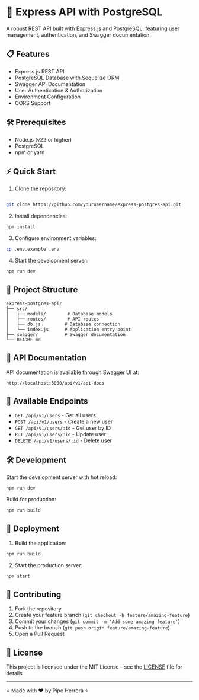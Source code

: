 # 🚀 Express API with PostgreSQL

A robust REST API built with Express.js and PostgreSQL, featuring user management, authentication, and Swagger documentation.

## 📋 Features

- Express.js REST API
- PostgreSQL Database with Sequelize ORM
- Swagger API Documentation
- User Authentication & Authorization
- Environment Configuration
- CORS Support

## 🛠️ Prerequisites

- Node.js (v22 or higher)
- PostgreSQL
- npm or yarn

## ⚡ Quick Start

1. Clone the repository:
```bash

git clone https://github.com/yourusername/express-postgres-api.git
```
2. Install dependencies:
```bash
npm install
```

3. Configure environment variables:
```bash
cp .env.example .env
```

4. Start the development server:
```bash
npm run dev
```

## 📂 Project Structure

```
express-postgres-api/
├── src/
│   ├── models/        # Database models
│   ├── routes/        # API routes
│   ├── db.js         # Database connection
│   └── index.js      # Application entry point
├── swagger/          # Swagger documentation
└── README.md
```

## 🔗 API Documentation

API documentation is available through Swagger UI at:
```
http://localhost:3000/api/v1/api-docs
```

## 📡 Available Endpoints

- `GET /api/v1/users` - Get all users
- `POST /api/v1/users` - Create a new user
- `GET /api/v1/users/:id` - Get user by ID
- `PUT /api/v1/users/:id` - Update user
- `DELETE /api/v1/users/:id` - Delete user

## 🛠️ Development

Start the development server with hot reload:
```bash
npm run dev
```

Build for production:
```bash
npm run build
```

## 🚀 Deployment

1. Build the application:
```bash
npm run build
```

2. Start the production server:
```bash
npm start
```

## 🤝 Contributing

1. Fork the repository
2. Create your feature branch (`git checkout -b feature/amazing-feature`)
3. Commit your changes (`git commit -m 'Add some amazing feature'`)
4. Push to the branch (`git push origin feature/amazing-feature`)
5. Open a Pull Request

## 📄 License

This project is licensed under the MIT License - see the [LICENSE](LICENSE) file for details.

---
⭐ Made with ❤️ by Pipe Herrera ⭐